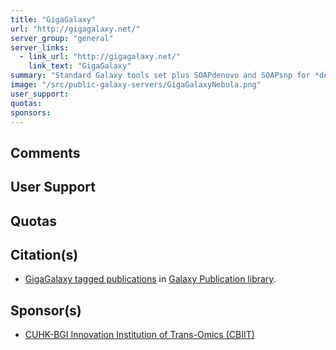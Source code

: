 ```yaml
---
title: "GigaGalaxy"
url: "http://gigagalaxy.net/"
server_group: "general"
server_links: 
  - link_url: "http://gigagalaxy.net/"
    link_text: "GigaGalaxy"
summary: "Standard Galaxy tools set plus SOAPdenovo and SOAPsnp for *de novo* assembly and SNP calling. "
image: "/src/public-galaxy-servers/GigaGalaxyNebula.png"
user_support: 
quotas: 
sponsors: 
---
```


## Comments


## User Support


## Quotas

## Citation(s)

* [GigaGalaxy tagged publications](https://www.zotero.org/groups/1732893/galaxy/items/tag/%3EGigaGalaxy) in [Galaxy Publication library](/src/publication-library/index.md).

## Sponsor(s)

* [CUHK-BGI Innovation Institution of Trans-Omics (CBIIT)](http://www.cuhk.edu.hk/cbiit/)
